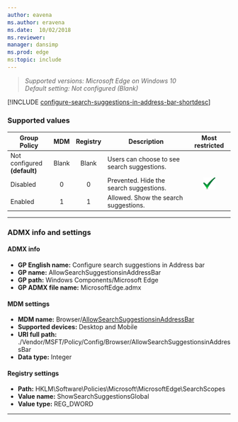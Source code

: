 ```yaml
---
author: eavena
ms.author: eravena
ms.date:  10/02/2018
ms.reviewer: 
manager: dansimp
ms.prod: edge
ms:topic: include
---
```


<!-- ## Configure search suggestions in Address bar -->
>*Supported versions: Microsoft Edge on Windows 10*<br>
>*Default setting:  Not configured (Blank)*

[!INCLUDE [configure-search-suggestions-in-address-bar-shortdesc](../shortdesc/configure-search-suggestions-in-address-bar-shortdesc.md)] 

### Supported values

|          Group Policy           |  MDM  | Registry |                 Description                 |                 Most restricted                  |
|---------------------------------|:-----:|:--------:|---------------------------------------------|:------------------------------------------------:|
| Not configured<br>**(default)** | Blank |  Blank   | Users can choose to see search suggestions. |                                                  |
|            Disabled             |   0   |    0     |   Prevented. Hide the search suggestions.   | ![Most restricted value](../images/check-gn.png) |
|             Enabled             |   1   |    1     |    Allowed. Show the search suggestions.    |                                                  |

---

### ADMX info and settings
#### ADMX info
- **GP English name:** Configure search suggestions in Address bar
- **GP name:** AllowSearchSuggestionsinAddressBar
- **GP path:** Windows Components/Microsoft Edge
- **GP ADMX file name:** MicrosoftEdge.admx

#### MDM settings
- **MDM name:** Browser/[AllowSearchSuggestionsinAddressBar](https://docs.microsoft.com/windows/client-management/mdm/policy-csp-browser#browser-allowsearchsuggestionsinaddressbar)
- **Supported devices:** Desktop and Mobile
- **URI full path:** ./Vendor/MSFT/Policy/Config/Browser/AllowSearchSuggestionsinAddressBar
- **Data type:** Integer

#### Registry settings
- **Path:** HKLM\\Software\\Policies\\Microsoft\\MicrosoftEdge\\SearchScopes
- **Value name:** ShowSearchSuggestionsGlobal
- **Value type:** REG_DWORD

<hr>
